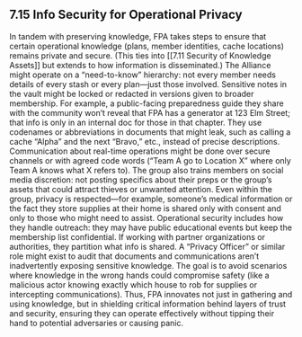 ## 7.15 Info Security for Operational Privacy

In tandem with preserving knowledge, FPA takes steps to ensure that certain operational knowledge (plans, member identities, cache locations) remains private and secure. (This ties into [[7.11 Security of Knowledge Assets]] but extends to how information is disseminated.) The Alliance might operate on a “need-to-know” hierarchy: not every member needs details of every stash or every plan—just those involved. Sensitive notes in the vault might be locked or redacted in versions given to broader membership. For example, a public-facing preparedness guide they share with the community won’t reveal that FPA has a generator at 123 Elm Street; that info is only in an internal doc for those in that chapter. They use codenames or abbreviations in documents that might leak, such as calling a cache “Alpha” and the next “Bravo,” etc., instead of precise descriptions. Communication about real-time operations might be done over secure channels or with agreed code words (“Team A go to Location X” where only Team A knows what X refers to). The group also trains members on social media discretion: not posting specifics about their preps or the group’s assets that could attract thieves or unwanted attention. Even within the group, privacy is respected—for example, someone’s medical information or the fact they store supplies at their home is shared only with consent and only to those who might need to assist. Operational security includes how they handle outreach: they may have public educational events but keep the membership list confidential. If working with partner organizations or authorities, they partition what info is shared. A “Privacy Officer” or similar role might exist to audit that documents and communications aren’t inadvertently exposing sensitive knowledge. The goal is to avoid scenarios where knowledge in the wrong hands could compromise safety (like a malicious actor knowing exactly which house to rob for supplies or intercepting communications). Thus, FPA innovates not just in gathering and using knowledge, but in shielding critical information behind layers of trust and security, ensuring they can operate effectively without tipping their hand to potential adversaries or causing panic.